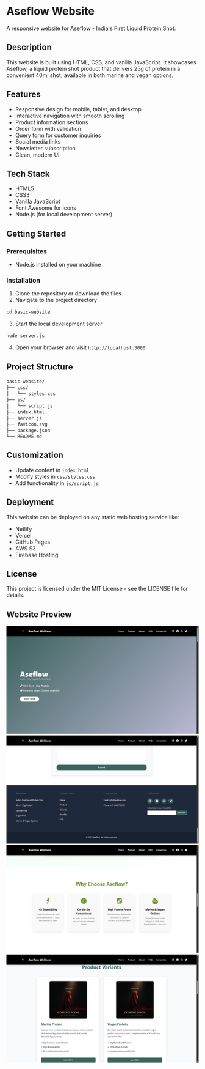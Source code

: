 # Aseflow Website

A responsive website for Aseflow - India's First Liquid Protein Shot.

## Description

This website is built using HTML, CSS, and vanilla JavaScript. It showcases Aseflow, a liquid protein shot product that delivers 25g of protein in a convenient 40ml shot, available in both marine and vegan options.

## Features

- Responsive design for mobile, tablet, and desktop
- Interactive navigation with smooth scrolling
- Product information sections
- Order form with validation
- Query form for customer inquiries
- Social media links
- Newsletter subscription
- Clean, modern UI

## Tech Stack

- HTML5
- CSS3
- Vanilla JavaScript
- Font Awesome for icons
- Node.js (for local development server)

## Getting Started

### Prerequisites

- Node.js installed on your machine

### Installation

1. Clone the repository or download the files
2. Navigate to the project directory

```bash
cd basic-website
```

3. Start the local development server

```bash
node server.js
```

4. Open your browser and visit `http://localhost:3000`

## Project Structure

```
basic-website/
├── css/
│   └── styles.css
├── js/
│   └── script.js
├── index.html
├── server.js
├── favicon.svg
├── package.json
└── README.md
```

## Customization

- Update content in `index.html`
- Modify styles in `css/styles.css`
- Add functionality in `js/script.js`

## Deployment

This website can be deployed on any static web hosting service like:

- Netlify
- Vercel
- GitHub Pages
- AWS S3
- Firebase Hosting

## License

This project is licensed under the MIT License - see the LICENSE file for details.


## Website Preview

![Aseflow Website Screenshot](./public/images/SS/1.png)
![Aseflow Website Screenshot](./public/images/SS/2.png)
![Aseflow Website Screenshot](./public/images/SS/3.png)
![Aseflow Website Screenshot](./public/images/SS/4.png)
